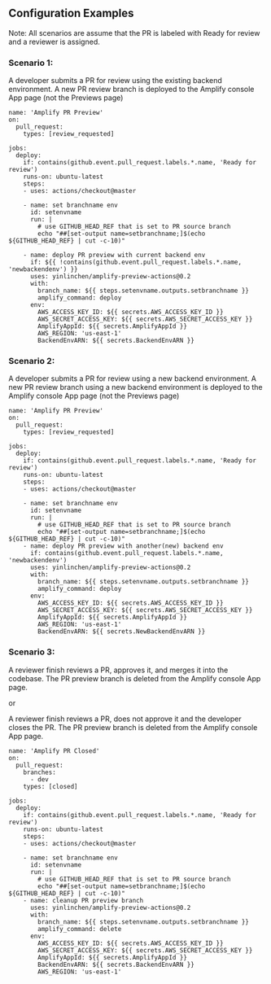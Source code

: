 ## Configuration Examples

Note: All scenarios are assume that the PR is labeled with Ready for review and a reviewer is assigned.

### Scenario 1:
A developer submits a PR for review using the existing backend environment. A new PR review branch is deployed to the Amplify console App page (not the Previews page)

```
name: 'Amplify PR Preview'
on:
  pull_request:
    types: [review_requested]

jobs:
  deploy:
    if: contains(github.event.pull_request.labels.*.name, 'Ready for review')
    runs-on: ubuntu-latest
    steps:
    - uses: actions/checkout@master

    - name: set branchname env
      id: setenvname
      run: |
        # use GITHUB_HEAD_REF that is set to PR source branch
        echo "##[set-output name=setbranchname;]$(echo ${GITHUB_HEAD_REF} | cut -c-10)"

    - name: deploy PR preview with current backend env
      if: ${{ !contains(github.event.pull_request.labels.*.name, 'newbackendenv') }}
      uses: yinlinchen/amplify-preview-actions@0.2
      with:
        branch_name: ${{ steps.setenvname.outputs.setbranchname }}
        amplify_command: deploy
      env:
        AWS_ACCESS_KEY_ID: ${{ secrets.AWS_ACCESS_KEY_ID }}
        AWS_SECRET_ACCESS_KEY: ${{ secrets.AWS_SECRET_ACCESS_KEY }}
        AmplifyAppId: ${{ secrets.AmplifyAppId }}
        AWS_REGION: 'us-east-1'
        BackendEnvARN: ${{ secrets.BackendEnvARN }}
```

### Scenario 2:
A developer submits a PR for review using a new backend environment. A new PR review branch using a new backend environment is deployed to the Amplify console App page (not the Previews page)

```
name: 'Amplify PR Preview'
on:
  pull_request:
    types: [review_requested]

jobs:
  deploy:
    if: contains(github.event.pull_request.labels.*.name, 'Ready for review')
    runs-on: ubuntu-latest
    steps:
    - uses: actions/checkout@master

    - name: set branchname env
      id: setenvname
      run: |
        # use GITHUB_HEAD_REF that is set to PR source branch
        echo "##[set-output name=setbranchname;]$(echo ${GITHUB_HEAD_REF} | cut -c-10)"
    - name: deploy PR preview with another(new) backend env
      if: contains(github.event.pull_request.labels.*.name, 'newbackendenv')
      uses: yinlinchen/amplify-preview-actions@0.2
      with:
        branch_name: ${{ steps.setenvname.outputs.setbranchname }}
        amplify_command: deploy
      env:
        AWS_ACCESS_KEY_ID: ${{ secrets.AWS_ACCESS_KEY_ID }}
        AWS_SECRET_ACCESS_KEY: ${{ secrets.AWS_SECRET_ACCESS_KEY }}
        AmplifyAppId: ${{ secrets.AmplifyAppId }}
        AWS_REGION: 'us-east-1'
        BackendEnvARN: ${{ secrets.NewBackendEnvARN }}
```

### Scenario 3:
A reviewer finish reviews a PR, approves it, and merges it into the codebase. The PR preview branch is deleted from the Amplify console App page.

or

A reviewer finish reviews a PR, does not approve it and the developer closes the PR. The PR preview branch is deleted from the Amplify console App page.

```
name: 'Amplify PR Closed'
on:
  pull_request:
    branches:
      - dev
    types: [closed]

jobs:
  deploy:
    if: contains(github.event.pull_request.labels.*.name, 'Ready for review')
    runs-on: ubuntu-latest
    steps:
    - uses: actions/checkout@master

    - name: set branchname env
      id: setenvname
      run: |
        # use GITHUB_HEAD_REF that is set to PR source branch
        echo "##[set-output name=setbranchname;]$(echo ${GITHUB_HEAD_REF} | cut -c-10)"
    - name: cleanup PR preview branch
      uses: yinlinchen/amplify-preview-actions@0.2
      with:
        branch_name: ${{ steps.setenvname.outputs.setbranchname }}
        amplify_command: delete
      env:
        AWS_ACCESS_KEY_ID: ${{ secrets.AWS_ACCESS_KEY_ID }}
        AWS_SECRET_ACCESS_KEY: ${{ secrets.AWS_SECRET_ACCESS_KEY }}
        AmplifyAppId: ${{ secrets.AmplifyAppId }}
        BackendEnvARN: ${{ secrets.BackendEnvARN }}
        AWS_REGION: 'us-east-1'
```